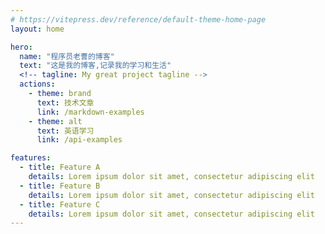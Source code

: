 ```yaml
---
# https://vitepress.dev/reference/default-theme-home-page
layout: home

hero:
  name: "程序员老曹的博客"
  text: "这是我的博客,记录我的学习和生活"
  <!-- tagline: My great project tagline -->
  actions:
    - theme: brand
      text: 技术文章
      link: /markdown-examples
    - theme: alt
      text: 英语学习
      link: /api-examples

features:
  - title: Feature A
    details: Lorem ipsum dolor sit amet, consectetur adipiscing elit
  - title: Feature B
    details: Lorem ipsum dolor sit amet, consectetur adipiscing elit
  - title: Feature C
    details: Lorem ipsum dolor sit amet, consectetur adipiscing elit
---
```


